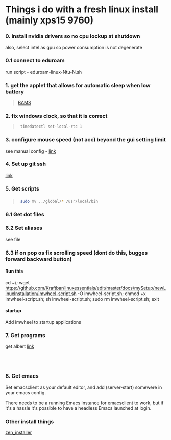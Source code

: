 # Things i do with a fresh linux install (mainly xps15 9760)



### 0. install nvidia drivers so no cpu lockup at shutdown
also, select intel as gpu so power consumption is not degenerate
### 0.1 connect to eduroam
run script - eduroam-linux-Ntu-N.sh

### 1. get the applet that allows for automatic sleep when low battery
>  [BAMS](https://cinnamon-spices.linuxmint.com/applets/view/255)      

### 2. fix windows clock, so that it is correct
>   ```sh
>    timedatectl set-local-rtc 1
>   ```
### 3. configure mouse speed (not acc) beyond the gui setting limit
see manual  config - [link](trackpad.md)        


### 4. Set up git ssh
[link](shh_git.md)

### 5. Get scripts
###
>   ```sh
>    sudo mv ../global/* /usr/local/bin
>   ```

### 6.1 Get dot files

### 6.2 Set aliases
see file

### 6.3 if on pop os fix scrolling speed    (dont do this, bugges forward backward button)
#### Run this
cd ~/; wget https://github.com/Kraftbar/linuxessentials/edit/master/docs/mySetup/newLinuxInstallation/imwheel-script.sh -O imwheel-script.sh; chmod +x imwheel-script.sh; sh imwheel-script.sh; sudo rm imwheel-script.sh; exit
#### startup
Add imwheel to startup applications

### 7. Get programs

get albert [link](install_Albert.sh)
<br>
<br>
<br>
<br>


### 8. Get emacs        

Set emacsclient as your default editor, and add (server-start) somewere in your emacs config.

There needs to be a running Emacs instance for emacsclient to work, but if it's a hassle it's possible to have a headless Emacs launched at login.

### Other install things
[zen_installer](https://github.com/spookykidmm/zen_installer)      
